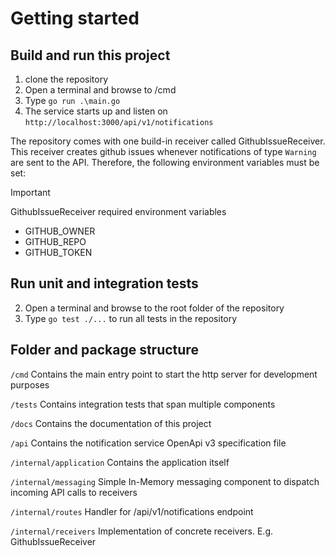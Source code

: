 # Getting started

## Build and run this project

1. clone the repository
2. Open a terminal and browse to /cmd
3. Type `go run .\main.go`
4. The service starts up and listen on `http://localhost:3000/api/v1/notifications`

The repository comes with one build-in receiver called GithubIssueReceiver. This receiver creates github issues whenever 
notifications of type `Warning` are sent to the API. Therefore, the following environment variables must be set:

> [!IMPORTANT]
> GithubIssueReceiver required environment variables
> - GITHUB_OWNER
> - GITHUB_REPO
> - GITHUB_TOKEN

## Run unit and integration tests
2. Open a terminal and browse to the root folder of the repository
3. Type `go test ./...` to run all tests in the repository


## Folder and package structure

`/cmd`
Contains the main entry point to start the http server for development purposes

`/tests`
Contains integration tests that span multiple components

`/docs`
Contains the documentation of this project

`/api`
Contains the notification service OpenApi v3 specification file

`/internal/application`
Contains the application itself

`/internal/messaging`
Simple In-Memory messaging component to dispatch incoming API calls to receivers

`/internal/routes`
Handler for /api/v1/notifications endpoint

`/internal/receivers`
Implementation of concrete receivers. E.g. GithubIssueReceiver









